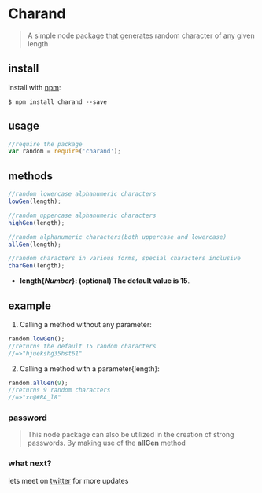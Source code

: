 
# Charand
> A simple node package that generates random character of any given length

## install

install with [npm](https://npmjs.com/ "Node package Manager"):

` $ npm install charand --save `


## usage

``` javascript
//require the package
var random = require('charand');
```


## methods

``` javascript
//random lowercase alphanumeric characters
lowGen(length);

//random uppercase alphanumeric characters
highGen(length);

//random alphanumeric characters(both uppercase and lowercase)
allGen(length);

//random characters in various forms, special characters inclusive
charGen(length);
```
+ **length{_Number_}: (optional) The default value is 15**.

## example

1. Calling a method without any parameter:
``` javascript 
random.lowGen();
//returns the default 15 random characters
//=>"hjuekshg35hst61" 
```
2. Calling a method with a parameter{length}:
``` javascript
random.allGen(9);
//returns 9 random characters
//=>"xc@#RA_l8"
```

### password
> This node package can also be utilized in the creation of strong passwords. By making use of the **allGen** method

### what next?
lets meet on [twitter](https://twitter.com/jude_ojini) for more updates

